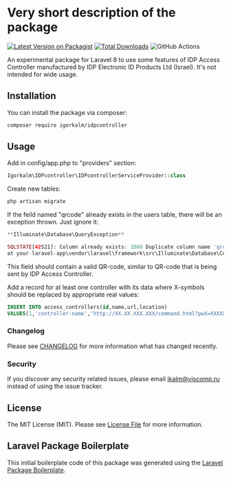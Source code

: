 # Very short description of the package

[![Latest Version on Packagist](https://img.shields.io/packagist/v/igorkalm/idpcontroller.svg?style=flat-square)](https://packagist.org/packages/igorkalm/idpcontroller)
[![Total Downloads](https://img.shields.io/packagist/dt/igorkalm/idpcontroller.svg?style=flat-square)](https://packagist.org/packages/igorkalm/idpcontroller)
![GitHub Actions](https://github.com/igorkalm/idpcontroller/actions/workflows/main.yml/badge.svg)

An experimental package for Laravel 8 to use some features of IDP Access Controller manufactured by IDP Electronic ID Products Ltd (Israel). It's not intended for wide usage.

## Installation

You can install the package via composer:

```bash
composer require igorkalm/idpcontroller
```

## Usage

Add in config/app.php to "providers" section:
```php
Igorkalm\IDPcontroller\IDPcontrollerServiceProvider::class
```

Create new tables:
```php
php artisan migrate
```
If the feild named "qrcode" already exists in the users table, there will be an exception thrown. Just ignore it:

```php
**Illuminate\Database\QueryException**

SQLSTATE[42S21]: Column already exists: 1060 Duplicate column name 'qrcode' (SQL: alter table `users` add `qrcode` varchar(255) null)
at your-laravel-app\vendor\laravel\framework\src\Illuminate\Database\Connection.php:712
```
This field should contain a valid QR-code, similar to QR-code that is being sent by IDP Access Controller.

Add a record for at least one controller with its data where X-symbols should be replaced by appropriate real values:
```sql
INSERT INTO access_controllers(id,name,url,location) 
VALUES(1,'controller-name','http://XX.XX.XXX.XXX/command.html?pwd=XXXXXXX&command=','Where it is located');
```

### Changelog

Please see [CHANGELOG](CHANGELOG.md) for more information what has changed recently.

### Security

If you discover any security related issues, please email ikalm@viscomp.ru instead of using the issue tracker.

## License

The MIT License (MIT). Please see [License File](LICENSE.md) for more information.

## Laravel Package Boilerplate

This initial boilerplate code of this package was generated using the [Laravel Package Boilerplate](https://laravelpackageboilerplate.com).
